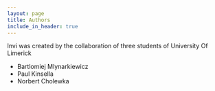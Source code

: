 ```yaml
---
layout: page
title: Authors
include_in_header: true
---
```


Invi was created by the collaboration of three students of University Of Limerick

<ul>
<li>Bartlomiej Mlynarkiewicz</li>
<li>Paul Kinsella</li>
<li>Norbert Cholewka</li>
</ul>
